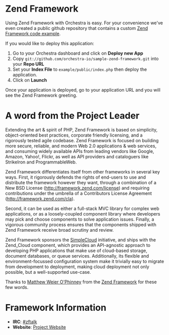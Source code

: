 # Zend Framework

Using Zend Framework with Orchestra is easy. For your convenience we've even created a public github repository that contains a custom <a href="https://github.com/orchestra-io/sample-zend-framework">Zend Framework code example</a>.

If you would like to deploy this application:

  1. Go to your Orchestra dashboard and click on **Deploy new App**
  2. Copy `git://github.com/orchestra-io/sample-zend-framework.git` into your **Repo URL**
  3. Set your **Index File** to `example/public/index.php` then deploy the application.
  4. Click on **Launch**

Once your application is deployed, go to your application URL and you will see the Zend Framework greeting.

# <a name="leader-word"></a>A word from the Project Leader

Extending the art & spirit of PHP, Zend Framework is based on simplicity, object-oriented best practices, corporate friendly licensing, and a rigorously tested agile codebase. Zend Framework is focused on building more secure, reliable, and modern Web 2.0 applications & web services, and consuming widely available APIs from leading vendors like Google, Amazon, Yahoo!, Flickr, as well as API providers and cataloguers like StrikeIron and ProgrammableWeb.

Zend Framework differentiates itself from other frameworks in several key ways. First, it rigorously defends the rights of end-users to use and distribute the framework however they want, through a combination of a New BSD License (http://framework.zend.com/license) and requiring contributions under the umbrella of a Contributors License Agreement (http://framework.zend.com/cla).

Second, it can be used as either a full-stack MVC library for complex web applications, or as a loosely-coupled component library where developers may pick and choose components to solve application issues. Finally, a vigorous community process ensures that the components shipped with Zend Framework receive broad scrutiny and review.

Zend Framework sponsors the [SimpleCloud](https://docs.orchestra.io/kb/system-constraints/system-constraints#frameworks-s3-libraries) initiative, and ships with the Zend_Cloud component, which provides an API-agnostic approach to developing PHP applications that make use of cloud-based storage, document databases, or queue services. Additionally, its flexible and environment-focussed configuration system make it trivially easy to migrate from development to deployment, making cloud deployment not only possible, but a well-supported use-case.

Thanks to [Matthew Weier O'Phinney](http://twitter.com/weierophinney) from the [Zend Framework](http://framework.zend.com) for these few words.

# <a name="framework-information"></a>Framework Information

  * **IRC**: [#zftalk](http://webchat.freenode.net/?nick=zf-orchid&channels=zftalk&uio=d4)
  * **Website**: [Project Website](http://framework.zend.com) 
